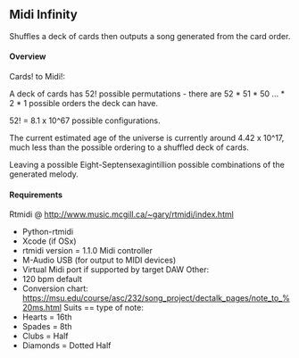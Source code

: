 ## Midi Infinity

Shuffles a deck of cards then outputs a song generated from the card order.

#### Overview
Cards! to Midi!:

A deck of cards has 52! possible permutations - there are
52 * 51 * 50 ... * 2 * 1 possible orders the deck can have.

52! = 8.1 x 10^67 possible configurations. 

The current estimated age of the universe 
is currently around 4.42 x 10^17, much less than the
possible ordering to a shuffled deck of cards.

Leaving a possible Eight-Septensexagintillion possible
combinations of the generated melody.
    
#### Requirements

Rtmidi @ http://www.music.mcgill.ca/~gary/rtmidi/index.html
   - Python-rtmidi
   - Xcode (if OSx)
   - rtmidi version = 1.1.0
Midi controller
   - M-Audio USB (for output to MIDI devices)
   - Virtual Midi port if supported by target DAW 
Other:
   - 120 bpm default 
   - Conversion chart: https://msu.edu/course/asc/232/song_project/dectalk_pages/note_to_%20ms.html
Suits == type of note: 
  - Hearts = 16th 
  - Spades = 8th
  - Clubs = Half 
  - Diamonds = Dotted Half
